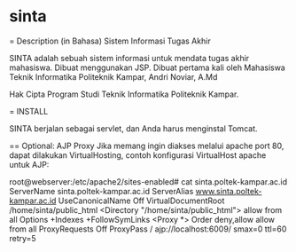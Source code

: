 sinta
=====

= Description (in Bahasa)
Sistem Informasi Tugas Akhir

SINTA adalah sebuah sistem informasi untuk mendata tugas akhir mahasiswa. Dibuat menggunakan JSP.
Dibuat pertama kali oleh Mahasiswa Teknik Informatika Politeknik Kampar, Andri Noviar, A.Md

Hak Cipta Program Studi Teknik Informatika Politeknik Kampar.


= INSTALL

SINTA berjalan sebagai servlet, dan Anda harus menginstal Tomcat. 

== Optional: AJP Proxy
Jika memang ingin diakses melalui apache port 80, dapat dilakukan VirtualHosting,
contoh konfigurasi VirtualHost apache untuk AJP:

root@webserver:/etc/apache2/sites-enabled# cat sinta.poltek-kampar.ac.id
<VirtualHost _default_:80>
  ServerName sinta.poltek-kampar.ac.id
  ServerAlias www.sinta.poltek-kampar.ac.id
  UseCanonicalName Off
  VirtualDocumentRoot /home/sinta/public_html
  <Directory "/home/sinta/public_html">
    allow from all
    Options +Indexes +FollowSymLinks
  </Directory>
        <Proxy *>
                Order deny,allow
                allow from all
        </Proxy>
        ProxyRequests Off
        ProxyPass / ajp://localhost:6009/ smax=0 ttl=60 retry=5
</VirtualHost>

